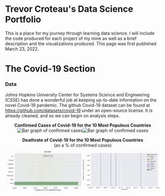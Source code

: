 # Trevor Croteau's Data Science Portfolio
This is a place for my journey through learning data science. I will include the code produced for each project of my mine as well as a brief description and the visualizations produced. This page was first published March 23, 2022.
# The Covid-19 Section
### Data
Johns Hopkins University Center for Systems Science and Engineering (CSSE) has done a wonderful job at keeping up-to-date information on the novel Covid-19 pandemic. The github Covid-19 dataset can be found at https://github.com/datasets/covid-19 under an open-source license. It is already cleaned, and so we can begin on analysis steps.
<br>
<p align="center">
    <b>Confirmed Cases of Covid-19 for the 10 Most Populous Countries</b> <br>
    <img src="https://github.com/Edgy-Toast/My-Data-Science-Portfolio/blob/main/bar_confirmed_cropped.gif" alt="Bar graph of confirmed cases" width="49%" style="display: inline; border-width: 0px;" /><img src="https://github.com/Edgy-Toast/My-Data-Science-Portfolio/blob/main/lineplot_confirmed_cropped.gif" alt="Bar graph of confirmed cases" width="51%" style="display: inline; border-width: 0px;" />
</p>
<p align="center">
    <b>Deathrate of Covid-19 for the 10 Most Populous Countries</b> <br> (as a % of confirmed cases) <br>
    <img src="https://github.com/Edgy-Toast/My-Data-Science-Portfolio/blob/main/bar_deathrate_cropped.gif" alt="Bar graph of confirmed cases" width="49.8%" style="display: inline; border-width: 0px;" /><img src="https://github.com/Edgy-Toast/My-Data-Science-Portfolio/blob/main/lineplot_deathrate_cropped.gif" alt="Bar graph of confirmed cases" width="50.2%" style="display: inline; border-width: 0px;" />
</p>
